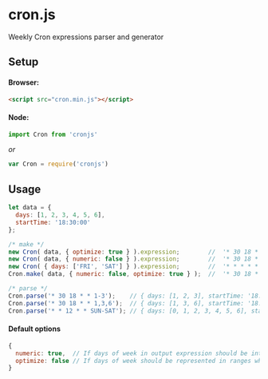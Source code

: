 # cron.js
Weekly Cron expressions parser and generator

## Setup

#### Browser:

```html
<script src="cron.min.js"></script>
```

#### Node:

```js
import Cron from 'cronjs'
```

*or*

```js
var Cron = require('cronjs')
```

## Usage
```js
let data = {
  days: [1, 2, 3, 4, 5, 6],
  startTime: '18:30:00'
};

/* make */
new Cron( data, { optimize: true } ).expression;        //  '* 30 18 * * 1-5 *'
new Cron( data, { numeric: false } ).expression;        //  '* 30 18 * * MON,TUE,WED,THU,FRI *'
new Cron( { days: ['FRI', 'SAT'] } ).expression;        //  '* * * * * 5,6 *'
Cron.make( data, { numeric: false, optimize: true } );  //  '* 30 18 * * MON-FRI *'

/* parse */
Cron.parse('* 30 18 * * 1-3');    // { days: [1, 2, 3], startTime: '18:30:00' }
Cron.parse('* 30 18 * * 1,3,6');  // { days: [1, 3, 6], startTime: '18:30:00' }
Cron.parse('* * 12 * * SUN-SAT'); // { days: [0, 1, 2, 3, 4, 5, 6], startTime: '12:00:00' }

```

#### Default options

```js
{
  numeric: true,  // If days of week in output expression should be integers instead of strings (e.g.: 1,2 <- MON,TUE)
  optimize: false // If days of week should be represented in ranges wherever possible (e.g.: 1-6 instead of 1,2,3,4,5,6)
}
```
